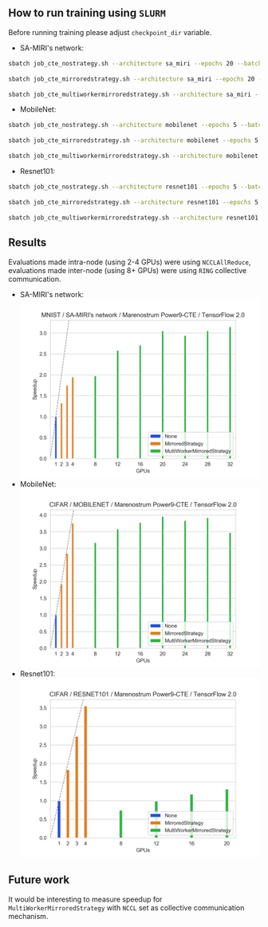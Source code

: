 ## How to run training using `SLURM`
Before running training please adjust `checkpoint_dir` variable.
- SA-MIRI's network:
```bash
sbatch job_cte_nostrategy.sh --architecture sa_miri --epochs 20 --batch_size 128
```
```bash
sbatch job_cte_mirroredstrategy.sh --architecture sa_miri --epochs 20 --batch_size 128
```
```bash
sbatch job_cte_multiworkermirroredstrategy.sh --architecture sa_miri --epochs 20 --batch_size 128
```

- MobileNet:
```bash
sbatch job_cte_nostrategy.sh --architecture mobilenet --epochs 5 --batch_size 128
```
```bash
sbatch job_cte_mirroredstrategy.sh --architecture mobilenet --epochs 5 --batch_size 128
```
```bash
sbatch job_cte_multiworkermirroredstrategy.sh --architecture mobilenet --epochs 5 --batch_size 128
```

- Resnet101:
```bash
sbatch job_cte_nostrategy.sh --architecture resnet101 --epochs 5 --batch_size 64
```
```bash
sbatch job_cte_mirroredstrategy.sh --architecture resnet101 --epochs 5 --batch_size 64
```
```bash
sbatch job_cte_multiworkermirroredstrategy.sh --architecture resnet101 --epochs 5 --batch_size 64
```

## Results
Evaluations made intra-node (using 2-4 GPUs) were using `NCCLAllReduce`, evaluations made inter-node (using 8+ GPUs) were using `RING` collective communication.
- SA-MIRI's network:
![SA-MIRI's network training speedup](images/mnist_samiri_speedup.png)
- MobileNet:
![MobileNet training speedup](images/cifar_mobilenet_speedup.png)
- Resnet101:
![Resnet101 training speedup](images/cifar_resnet101_speedup.png)

## Future work
It would be interesting to measure speedup for `MultiWorkerMirroredStrategy` with `NCCL` set as collective communication mechanism.